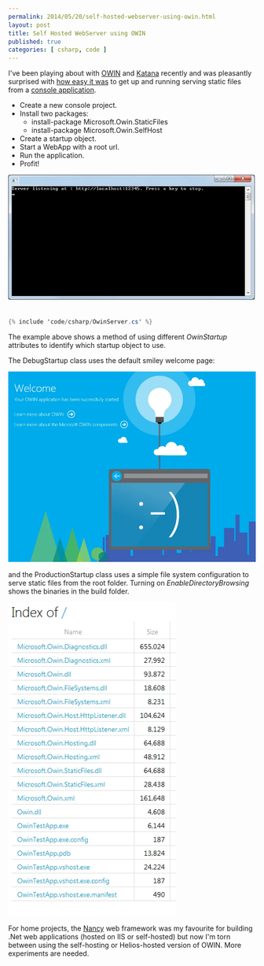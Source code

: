 ```yaml
---
permalink: 2014/05/20/self-hosted-webserver-using-owin.html
layout: post
title: Self Hosted WebServer using OWIN
published: true
categories: [ csharp, code ]
---
```


I've been playing about with [OWIN](http://owin.org/) and [Katana](http://msdn.microsoft.com/en-us/magazine/dn451439.aspx) 
recently and was pleasantly surprised with [how easy it was](http://www.asp.net/aspnet/overview/owin-and-katana/an-overview-of-project-katana) 
to get up and running serving static files from a [console application](http://www.asp.net/aspnet/overview/owin-and-katana/getting-started-with-owin-and-katana).

* Create a new console project.
* Install two packages:
	* install-package Microsoft.Owin.StaticFiles
	* install-package Microsoft.Owin.SelfHost
* Create a startup object.
* Start a WebApp with a root url.
* Run the application.
* Profit!

![console](/img/posts/self-hosted-webserver-using-owin/console.webp)

~~~csharp

{% include 'code/csharp/OwinServer.cs' %}

~~~

The example above shows a method of using different *OwinStartup* attributes 
to identify which startup object to use. 

The DebugStartup class uses the default smiley welcome page:

![welcome](/img/posts/self-hosted-webserver-using-owin/index-welcome.webp)

and the ProductionStartup class uses a simple file system configuration to 
serve static files from the root folder. Turning on *EnableDirectoryBrowsing* 
shows the binaries in the build folder.

![listing](/img/posts/self-hosted-webserver-using-owin/index-browse-folder.webp)

For home projects, the [Nancy](http://nancyfx.org/) web framework was my 
favourite for building .Net web applications (hosted on IIS or self-hosted) 
but now I'm torn between using the self-hosting or Helios-hosted version of 
OWIN. More experiments are needed.
